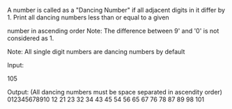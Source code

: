 A number is called as a "Dancing Number" if all adjacent digits in it differ by 1. Print all dancing numbers less than or equal to a given

number in ascending order Note: The difference between 9' and '0' is not considered as 1.

Note: All single digit numbers are dancing numbers by default

Input:

105

Output: (All dancing numbers must be space separated in ascendity order) 012345678910 12 21 23 32 34 43 45 54 56 65 67 76 78 87 89 98 101
